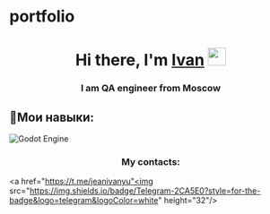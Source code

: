 # portfolio
<h1 align="center">Hi there, I'm <a href="" target="_blank">Ivan</a> 
<img src="https://github.com/blackcater/blackcater/raw/main/images/Hi.gif" height="32"/></h1>
<h3 align="center">I am QA engineer from Moscow</h3>

<h2>💬Мои навыки:</h2> 

![Godot Engine](https://img.shields.io/badge/GODOT-%23FFFFFF.svg?style=for-the-badge&logo=godot-engine)

<h3 align="center">My contacts:</h3>

<a href="https://t.me/jeanivanyu"<img src="https://img.shields.io/badge/Telegram-2CA5E0?style=for-the-badge&logo=telegram&logoColor=white" height="32"/></a>

